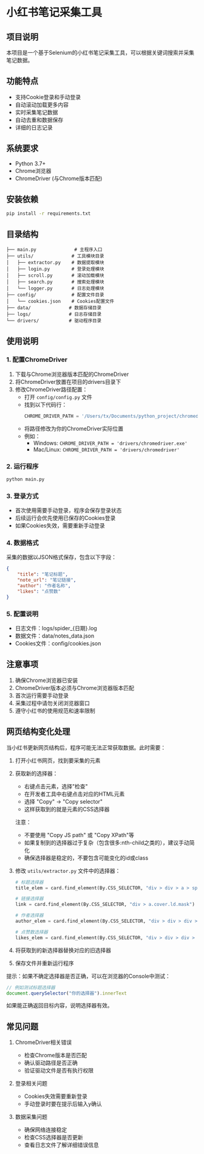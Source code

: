 # 小红书笔记采集工具

## 项目说明
本项目是一个基于Selenium的小红书笔记采集工具，可以根据关键词搜索并采集笔记数据。

## 功能特点
- 支持Cookie登录和手动登录
- 自动滚动加载更多内容
- 实时采集笔记数据
- 自动去重和数据保存
- 详细的日志记录

## 系统要求
- Python 3.7+
- Chrome浏览器
- ChromeDriver (与Chrome版本匹配)

## 安装依赖
```bash
pip install -r requirements.txt
```

## 目录结构
```
├── main.py              # 主程序入口
├── utils/              # 工具模块目录
│   ├── extractor.py    # 数据提取模块
│   ├── login.py        # 登录处理模块
│   ├── scroll.py       # 滚动加载模块
│   ├── search.py       # 搜索处理模块
│   └── logger.py       # 日志处理模块
├── config/             # 配置文件目录
│   └── cookies.json    # Cookies配置文件
├── data/              # 数据存储目录
├── logs/              # 日志存储目录
└── drivers/           # 驱动程序目录
```

## 使用说明

### 1. 配置ChromeDriver
1. 下载与Chrome浏览器版本匹配的ChromeDriver
2. 将ChromeDriver放置在项目的drivers目录下
3. 修改ChromeDriver路径配置：
   - 打开 `config/config.py` 文件
   - 找到以下代码行：
     ```python
     CHROME_DRIVER_PATH = '/Users/tx/Documents/python_project/chromedriver-mac-arm64/chromedriver'
     ```
   - 将路径修改为你的ChromeDriver实际位置
   - 例如：
     - Windows: `CHROME_DRIVER_PATH = 'drivers/chromedriver.exe'`
     - Mac/Linux: `CHROME_DRIVER_PATH = 'drivers/chromedriver'`

### 2. 运行程序
```bash
python main.py
```

### 3. 登录方式
- 首次使用需要手动登录，程序会保存登录状态
- 后续运行会优先使用已保存的Cookies登录
- 如果Cookies失效，需要重新手动登录

### 4. 数据格式
采集的数据以JSON格式保存，包含以下字段：
```json
{
    "title": "笔记标题",
    "note_url": "笔记链接",
    "author": "作者名称",
    "likes": "点赞数"
}
```

### 5. 配置说明
- 日志文件：logs/spider_{日期}.log
- 数据文件：data/notes_data.json
- Cookies文件：config/cookies.json

## 注意事项
1. 确保Chrome浏览器已安装
2. ChromeDriver版本必须与Chrome浏览器版本匹配
3. 首次运行需要手动登录
4. 采集过程中请勿关闭浏览器窗口
5. 遵守小红书的使用规范和速率限制

## 网页结构变化处理
当小红书更新网页结构后，程序可能无法正常获取数据。此时需要：

1. 打开小红书网页，找到要采集的元素
2. 获取新的选择器：
   - 右键点击元素，选择"检查"
   - 在开发者工具中右键点击对应的HTML元素
   - 选择 "Copy" -> "Copy selector"
   - 这样获取到的就是元素的CSS选择器
   
   注意：
   - 不要使用 "Copy JS path" 或 "Copy XPath"等
   - 如果复制到的选择器过于复杂（包含很多:nth-child之类的），建议手动简化
   - 确保选择器是稳定的，不要包含可能变化的id或class

3. 修改 `utils/extractor.py` 文件中的选择器：
   ```python
   # 标题选择器
   title_elem = card.find_element(By.CSS_SELECTOR, "div > div > a > span")
   
   # 链接选择器
   link = card.find_element(By.CSS_SELECTOR, "div > a.cover.ld.mask")
   
   # 作者选择器
   author_elem = card.find_element(By.CSS_SELECTOR, "div > div > div > a > span")
   
   # 点赞数选择器
   likes_elem = card.find_element(By.CSS_SELECTOR, "div > div > div > span > span.count")
   ```

4. 将获取到的新选择器替换对应的旧选择器
5. 保存文件并重新运行程序

提示：如果不确定选择器是否正确，可以在浏览器的Console中测试：
```javascript
// 例如测试标题选择器
document.querySelector("你的选择器").innerText
```
如果能正确返回目标内容，说明选择器有效。

## 常见问题
1. ChromeDriver相关错误
   - 检查Chrome版本是否匹配
   - 确认驱动路径是否正确
   - 验证驱动文件是否有执行权限

2. 登录相关问题
   - Cookies失效需要重新登录
   - 手动登录时要在提示后输入y确认

3. 数据采集问题
   - 确保网络连接稳定
   - 检查CSS选择器是否更新
   - 查看日志文件了解详细错误信息 